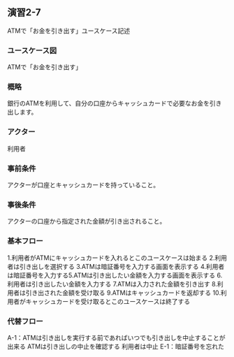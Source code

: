 ## 演習2-7
ATMで「お金を引き出す」ユースケース記述

### ユースケース図
ATMで「お金を引き出す」
### 概略
銀行のATMを利用して、自分の口座からキャッシュカードで必要なお金を引き出します。
### アクター
利用者
### 事前条件
アクターが口座とキャッシュカードを持っていること。
### 事後条件
アクターの口座から指定された金額が引き出されること。

### 基本フロー
1.利用者がATMにキャッシュカードを入れるとこのユースケースは始まる
2.利用者は引き出しを選択する
3.ATMは暗証番号を入力する画面を表示する
4.利用者は暗証番号を入力する5.ATMは引き出したい金額を入力する画面を表示する
6.利用者は引き出したい金額を入力する
7.ATMは入力された金額を引き出す
8.利用者は引き出された金額を受け取る
9.ATMはキャッシュカードを返却する
10.利用者がキャッシュカードを受け取るとこのユースケースは終了する

### 代替フロー
A-1：ATMは引き出しを実行する前であればいつでも引き出しを中止することが出来る
ATMは引き出しの中止を確認する
利用者は中止
E-1：暗証番号を忘れた